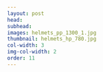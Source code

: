 ```yaml
---
layout: post
head: 
subhead:
images: helmets_pp_1300_1.jpg
thumbnail: helmets_hp_780.jpg
col-width: 3
img-col-width: 2
order: 11
---
```

